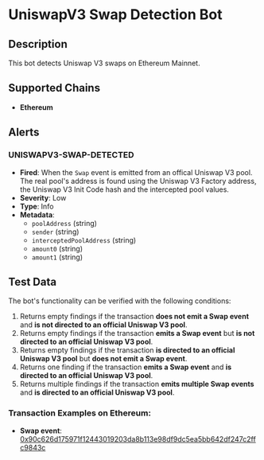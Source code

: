 # UniswapV3 Swap Detection Bot

## Description

This bot detects Uniswap V3 swaps on Ethereum Mainnet.

## Supported Chains

- **Ethereum**

## Alerts

### UNISWAPV3-SWAP-DETECTED

- **Fired**: When the `Swap` event is emitted from an offical Uniswap V3 pool. The real pool's address is found using the Uniswap V3 Factory address, the Uniswap V3 Init Code hash and the intercepted pool values.
- **Severity**: Low
- **Type**: Info
- **Metadata**:
  - `poolAddress` (string)
  - `sender` (string)
  - `interceptedPoolAddress` (string)
  - `amount0` (string)
  - `amount1` (string)

## Test Data

The bot's functionality can be verified with the following conditions:

1. Returns empty findings if the transaction **does not emit a Swap event** and **is not directed to an official Uniswap V3 pool**.
2. Returns empty findings if the transaction **emits a Swap event** but **is not directed to an official Uniswap V3 pool**.
3. Returns empty findings if the transaction **is directed to an official Uniswap V3 pool** but **does not emit a Swap event**.
4. Returns one finding if the transaction **emits a Swap event** and **is directed to an official Uniswap V3 pool**.
5. Returns multiple findings if the transaction **emits multiple Swap events** and **is directed to an official Uniswap V3 pool**.

### Transaction Examples on Ethereum:

- **Swap event**:
  [0x90c626d175971f12443019203da8b113e98df9dc5ea5bb642df247c2ffc9843c](https://etherscan.io/tx/0x90c626d175971f12443019203da8b113e98df9dc5ea5bb642df247c2ffc9843c)
